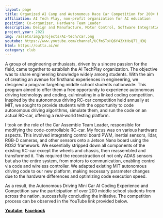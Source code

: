 ```yaml
---
layout: page
title: Organized AI Camp and Autonomous Race Car Competition for 200+ Nationwide Students
affiliation: AI Tech Play, non-profit organization for AI education
position: Co-organizer, Hardware Team Leader
description: Design and Manufacture, Motor Control, Software Integration
project_year: 2021
img: /assets/img/projects/AI-tech/car.png
youtube: https://www.youtube.com/channel/UCfmSTxHQ6Y43XtHsQ7l_H3Q
html: https://outta.ai/en
category: club
---
```


A group of engineering enthusiasts, driven by a sincere passion for the field, came together to establish the AI TechPlay organization. The objective was to share engineering knowledge widely among students. With the aim of creating an avenue for firsthand experiences in engineering, we designed a program targeting middle school students nationwide. This program aimed to offer them a free opportunity to experience autonomous driving technology and coding, culminating in a linked coding competition. Inspired by the autonomous driving RC-car competition held annually at MIT, we sought to provide students with the opportunity to code autonomous driving algorithms, simulate them, and run the code on an actual RC-car, offering a real-world testing platform.

I took on the role of the Car Assemble Team Leader, responsible for modifying the code-controllable RC-car. My focus was on various hardware aspects. This involved integrating control board PWM, inertial sensors, lidar, RGB-D cameras, and other sensors onto a Jetson Nano board using the ROS2 framework. We essentially stripped down all components of the existing RC-car except the wheels and chassis, then reassembled and transformed it. This required the reconstruction of not only ADAS sensors but also the entire system, from motors to communication, enabling control via code and wireless controller. We adapted existing MIT autonomous driving code to our new platform, making necessary parameter changes due to the hardware differences and optimizing code execution speed.

As a result, the Autonomous Driving Mini Car AI Coding Experience and Competition saw the participation of over 200 middle school students from across the nation, successfully concluding the initiative. The competition process can be observed in the YouTube link provided below.

[**Youtube**](https://www.youtube.com/channel/UCfmSTxHQ6Y43XtHsQ7l_H3Q), [**Facebook**](https://www.facebook.com/aitechplay/)

<div class="row">
    <img class="one" src="{{ site.baseurl }}/assets/img/projects/AI-tech/car.png" alt="" title="RC car"/>
    <img class="one" src="{{ site.baseurl }}/assets/img/projects/AI-tech/map.png" alt="" title="map"/>
    <img class="one" src="{{ site.baseurl }}/assets/img/projects/AI-tech/poster.png" alt="" title="poster"/>
</div>
